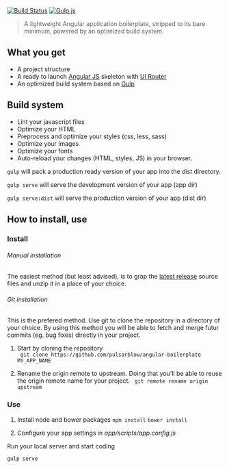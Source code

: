 [![Build Status](https://travis-ci.org/PulsarBlow/angular-boilerplate.svg?branch=master)](https://travis-ci.org/PulsarBlow/angular-boilerplate) [![Gulp.js](http://img.shields.io/badge/built%20with-gulp.js-brightgreen.svg?style=flat-square)](http://gulpjs.com/) 

> A lightweight Angular application boilerplate, stripped to its bare minimum, powered by an optimized build system.
 
## What you get

- A project structure
- A ready to launch [Angular JS](http://angularjs.org) skeleton with [UI Router](http://angular-ui.github.io/ui-router/site)
- An optimized build system based on [Gulp](http://gulpjs.com/)


## Build system

- Lint your javascript files
- Optimize your HTML
- Preprocess and optimize your styles (css, less, sass)
- Optimize your images
- Optimize your fonts
- Auto-reload your changes (HTML, styles, JS) in your browser.

``` gulp ```
will pack a production ready version of your app into the *dist* directory. 

``` gulp serve ```
will serve the development version of your app (app dir)

``` gulp serve:dist ```
will serve the production version of your app (dist dir)

## How to install, use

### Install

###### Manual installation

The easiest method (but least advised), is to grap the [latest release](https://github.com/PulsarBlow/angular-boilerplate/releases/latest) source files and unzip it in a place of your choice.

###### Git installation

This is the prefered method. 
Use git to clone the repository in a directory of your choice. 
By using this method you will be able to fetch and merge futur commits (eg. bug fixes) directly in your project.

1. Start by cloning the repository  
``` git clone https://github.com/pulsarblow/angular-boilerplate MY_APP_NAME``` 

2. Rename the origin remote to upstream. Doing that you'll be able to reuse the origin remote name for your project.
``` git remote rename origin upstream```

### Use

1. Install node and bower packages
``` npm install ```
``` bower install ```

2. Configure your app settings in *app/scripts/app.config.js*

Run your local server and start coding

```gulp serve```


